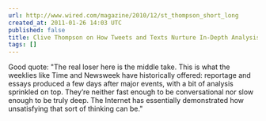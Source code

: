 ```yaml
---
url: http://www.wired.com/magazine/2010/12/st_thompson_short_long
created_at: 2011-01-26 14:03 UTC
published: false
title: Clive Thompson on How Tweets and Texts Nurture In-Depth Analysis | Magazine
tags: []
---
```


Good quote: "The real loser here is the middle take. This is what the weeklies like Time and Newsweek have historically offered: reportage and essays produced a few days after major events, with a bit of analysis sprinkled on top. They’re neither fast enough to be conversational nor slow enough to be truly deep. The Internet has essentially demonstrated how unsatisfying that sort of thinking can be."
